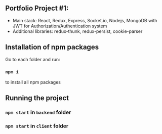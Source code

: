 ## Portfolio Project #1:
* Main stack: React, Redux, Express, Socket.io, Nodejs, MongoDB with JWT for Authorization/Authentication system
* Additional libraries: redux-thunk, redux-persist, cookie-parser

## Installation of npm packages

Go to each folder and run:

### `npm i`

to install all npm packages

## Running the project

### `npm start` in `backend` folder

### `npm start` in `client` folder
